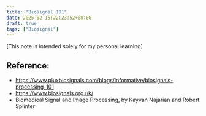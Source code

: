 ```yaml
---
title: "Biosignal 101"
date: 2025-02-15T22:23:52+08:00
draft: true
tags: ["Biosignal"]
---
```


[This note is intended solely for my personal learning]

## Reference:
- https://www.pluxbiosignals.com/blogs/informative/biosignals-processing-101
- https://www.biosignals.org.uk/
- Biomedical Signal and Image Processing, by Kayvan Najarian and Robert Splinter